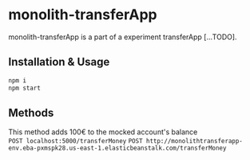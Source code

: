 # monolith-transferApp
monolith-transferApp is a part of a experiment transferApp [...TODO].

## Installation & Usage
```bash
npm i
npm start 
```
## 

## Methods
  This method adds 100€ to the mocked account's balance  
  `POST localhost:5000/transferMoney` 
  `POST http://monolithtransferapp-env.eba-pxmspk28.us-east-1.elasticbeanstalk.com/transferMoney` 
  

